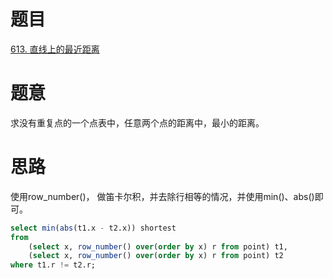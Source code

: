 # 题目
[613. 直线上的最近距离](https://leetcode-cn.com/problems/shortest-distance-in-a-line/)

# 题意
求没有重复点的一个点表中，任意两个点的距离中，最小的距离。


# 思路
使用row_number()， 做笛卡尔积，并去除行相等的情况，并使用min()、abs()即可。


```sql
select min(abs(t1.x - t2.x)) shortest 
from 
    (select x, row_number() over(order by x) r from point) t1,
    (select x, row_number() over(order by x) r from point) t2
where t1.r != t2.r;
```
